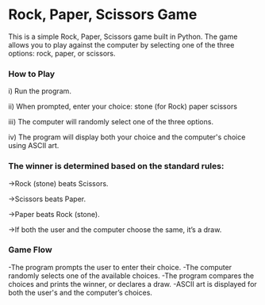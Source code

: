 # Rock, Paper, Scissors Game
This is a simple Rock, Paper, Scissors game built in Python. The game allows you to play against the computer by selecting one of the three options: rock, paper, or scissors.

### How to Play
i) Run the program.

ii) When prompted, enter your choice:
          stone (for Rock)
          paper
          scissors
          
iii) The computer will randomly select one of the three options.

iv) The program will display both your choice and the computer's choice using ASCII art.

### The winner is determined based on the standard rules:
->Rock (stone) beats Scissors.

->Scissors beats Paper.

->Paper beats Rock (stone).

->If both the user and the computer choose the same, it’s a draw.


### Game Flow
-The program prompts the user to enter their choice.
-The computer randomly selects one of the available choices.
-The program compares the choices and prints the winner, or declares a draw.
-ASCII art is displayed for both the user's and the computer’s choices.
